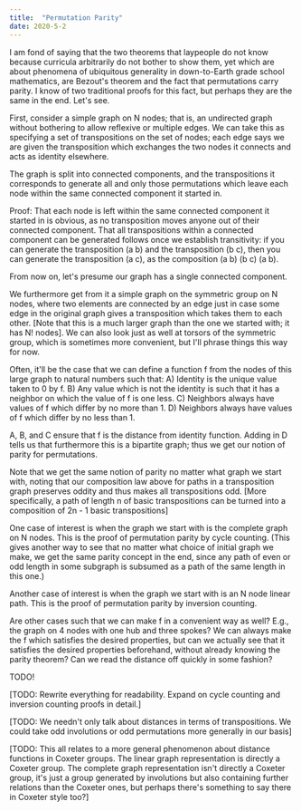 ```yaml
---
title:  "Permutation Parity"
date: 2020-5-2
---
```

I am fond of saying that the two theorems that laypeople do not know because curricula arbitrarily do not bother to show them, yet which are about phenomena of ubiquitous generality in down-to-Earth grade school mathematics, are Bezout's theorem and the fact that permutations carry parity. I know of two traditional proofs for this fact, but perhaps they are the same in the end. Let's see.

First, consider a simple graph on N nodes; that is, an undirected graph without bothering to allow reflexive or multiple edges. We can take this as specifying a set of transpositions on the set of nodes; each edge says we are given the transposition which exchanges the two nodes it connects and acts as identity elsewhere.

The graph is split into connected components, and the transpositions it corresponds to generate all and only those permutations which leave each node within the same connected component it started in.

Proof: That each node is left within the same connected component it started in is obvious, as no transposition moves anyone out of their connected component. That all transpositions within a connected component can be generated follows once we establish transitivity: if you can generate the transposition (a b) and the transposition (b c), then you can generate the transposition (a c), as the composition (a b) (b c) (a b).

From now on, let's presume our graph has a single connected component.

We furthermore get from it a simple graph on the symmetric group on N nodes, where two elements are connected by an edge just in case some edge in the original graph gives a transposition which takes them to each other. [Note that this is a much larger graph than the one we started with; it has N! nodes]. We can also look just as well at torsors of the symmetric group, which is sometimes more convenient, but I'll phrase things this way for now.

Often, it'll be the case that we can define a function f from the nodes of this large graph to natural numbers such that:
A) Identity is the unique value taken to 0 by f.
B) Any value which is not the identity is such that it has a neighbor on which the value of f is one less.
C) Neighbors always have values of f which differ by no more than 1.
D) Neighbors always have values of f which differ by no less than 1.

A, B, and C ensure that f is the distance from identity function. Adding in D tells us that furthermore this is a bipartite graph; thus we get our notion of parity for permutations.

Note that we get the same notion of parity no matter what graph we start with, noting that our composition law above for paths in a transposition graph preserves oddity and thus makes all transpositions odd. [More specifically, a path of length n of basic transpositions can be turned into a composition of 2n - 1 basic transpositions]

One case of interest is when the graph we start with is the complete graph on N nodes. This is the proof of permutation parity by cycle counting. (This gives another way to see that no matter what choice of initial graph we make, we get the same parity concept in the end, since any path of even or odd length in some subgraph is subsumed as a path of the same length in this one.)

Another case of interest is when the graph we start with is an N node linear path. This is the proof of permutation parity by inversion counting.

Are other cases such that we can make f in a convenient way as well? E.g., the graph on 4 nodes with one hub and three spokes? We can always make the f which satisfies the desired properties, but can we actually see that it satisfies the desired properties beforehand, without already knowing the parity theorem? Can we read the distance off quickly in some fashion?

TODO!

[TODO: Rewrite everything for readability. Expand on cycle counting and inversion counting proofs in detail.]

[TODO: We needn't only talk about distances in terms of transpositions. We could take odd involutions or odd permutations more generally in our basis]

[TODO: This all relates to a more general phenomenon about distance functions in Coxeter groups. The linear graph representation is directly a Coxeter group. The complete graph representation isn't directly a Coxeter group, it's just a group generated by involutions but also containing further relations than the Coxeter ones, but perhaps there's something to say there in Coxeter style too?]